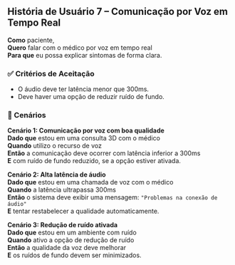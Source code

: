 ## História de Usuário 7 – Comunicação por Voz em Tempo Real

**Como** paciente,  
**Quero** falar com o médico por voz em tempo real  
**Para que** eu possa explicar sintomas de forma clara.

### ✅ Critérios de Aceitação

- O áudio deve ter latência menor que 300ms.  
- Deve haver uma opção de reduzir ruído de fundo.

### 📌 Cenários

**Cenário 1: Comunicação por voz com boa qualidade**  
**Dado que** estou em uma consulta 3D com o médico  
**Quando** utilizo o recurso de voz  
**Então** a comunicação deve ocorrer com latência inferior a 300ms  
**E** com ruído de fundo reduzido, se a opção estiver ativada.

**Cenário 2: Alta latência de áudio**  
**Dado que** estou em uma chamada de voz com o médico  
**Quando** a latência ultrapassa 300ms  
**Então** o sistema deve exibir uma mensagem: `"Problemas na conexão de áudio"`  
**E** tentar restabelecer a qualidade automaticamente.

**Cenário 3: Redução de ruído ativada**  
**Dado que** estou em um ambiente com ruído  
**Quando** ativo a opção de redução de ruído  
**Então** a qualidade da voz deve melhorar  
**E** os ruídos de fundo devem ser minimizados.
